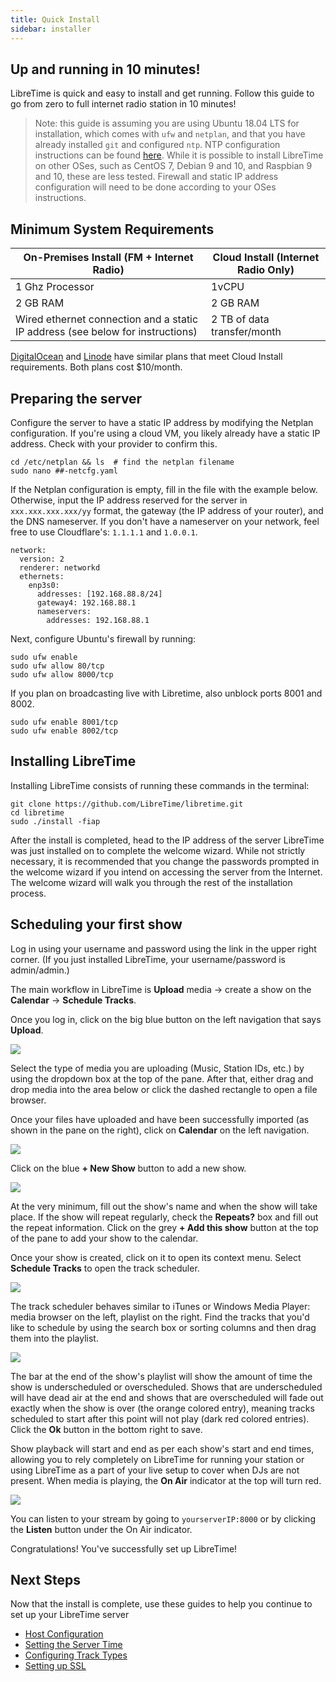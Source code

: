 ```yaml
---
title: Quick Install
sidebar: installer
---
```


Up and running in 10 minutes!
----------------------------

LibreTime is quick and easy to install and get running. Follow this guide to go from zero
to full internet radio station in 10 minutes!

> Note: this guide is assuming you are using Ubuntu 18.04 LTS for installation, which comes with `ufw` and `netplan`,
and that you have already installed `git` and configured `ntp`. NTP configuration instructions can be found [here](setting-the-server-time).
While it is possible to install LibreTime on other OSes, such as CentOS 7, Debian 9 and 10, and Raspbian 9 and 10,
these are less tested. Firewall and static IP address configuration will need to be done according to your OSes instructions.

## Minimum System Requirements

| On-Premises Install  (FM + Internet Radio) | Cloud Install (Internet Radio Only) |
|---------------------|---------------|
| 1 Ghz Processor| 1vCPU |
| 2 GB RAM | 2 GB RAM |
| Wired ethernet connection and a static IP address (see below for instructions) | 2 TB of data transfer/month |

[DigitalOcean](https://www.digitalocean.com/pricing/#Compute) and [Linode](https://www.linode.com/pricing/#row--compute)
 have similar plans that meet Cloud Install requirements. Both plans cost $10/month.

## Preparing the server

Configure the server to have a static IP address by modifying the Netplan configuration.
If you're using a cloud VM, you likely already have a static IP address. Check with your provider to confirm this.

```
cd /etc/netplan && ls  # find the netplan filename
sudo nano ##-netcfg.yaml
```

If the Netplan configuration is empty, fill in the file with the example below. Otherwise,
input the IP address reserved for the server in `xxx.xxx.xxx.xxx/yy` format, the gateway (the IP address
of your router), and the DNS nameserver. If you don't have a nameserver on your network,
feel free to use Cloudflare's: `1.1.1.1` and `1.0.0.1`.

```
network:
  version: 2
  renderer: networkd
  ethernets:
    enp3s0:
      addresses: [192.168.88.8/24]
      gateway4: 192.168.88.1
      nameservers:
        addresses: 192.168.88.1
```

Next, configure Ubuntu's firewall by running:

```
sudo ufw enable
sudo ufw allow 80/tcp
sudo ufw allow 8000/tcp
```

If you plan on broadcasting live with Libretime, also unblock ports 8001 and 8002.

```
sudo ufw enable 8001/tcp
sudo ufw enable 8002/tcp
```

## Installing LibreTime

Installing LibreTime consists of running these commands in the terminal:

```
git clone https://github.com/LibreTime/libretime.git
cd libretime
sudo ./install -fiap
```

After the install is completed, head to the IP address of the server LibreTime was just installed on
to complete the welcome wizard. While not strictly necessary, it is recommended that you change the passwords prompted in the welcome wizard if you intend on accessing the server from the Internet. The welcome wizard will
walk you through the rest of the installation process.

## Scheduling your first show

Log in using your username and password using the link in the upper right corner. (If you just installed
LibreTime, your username/password is admin/admin.)

The main workflow in LibreTime is **Upload** media -> create a show on the **Calendar** -> **Schedule Tracks**.

Once you log in, click on the big blue button on the left navigation that says **Upload**.

![](img/Select_files.png)

Select the type of media you are uploading (Music, Station IDs, etc.) by using the dropdown box
at the top of the pane. After that, either drag and drop media into the area below or click the
dashed rectangle to open a file browser.

Once your files have uploaded and have been successfully imported (as shown in the pane on the right),
click on **Calendar** on the left navigation.

![](img/Screenshot558-Add_Show.png)

Click on the blue **+ New Show** button to add a new show.

![](img/Screenshot560-Show_when.png)

At the very minimum, fill out the show's name and when the show will take place. If the show will repeat regularly,
check the **Repeats?** box and fill out the repeat information. Click on the grey **+ Add this show** button at the top
of the pane to add your show to the calendar.

Once your show is created, click on it to open its context menu. Select **Schedule Tracks** to open the track scheduler.

![](img/Screenshot561-Add_show_content.png)

The track scheduler behaves similar to iTunes or Windows Media Player: media browser on the left, playlist on the right.
Find the tracks that you'd like to schedule by using the search box or sorting columns and then drag them
into the playlist.

![](img/Screenshot562-Drag_show_content.png)

The bar at the end of the show's playlist will show the amount of time the show is underscheduled or overscheduled.
Shows that are underscheduled will have dead air at the end and shows that are overscheduled
will fade out exactly when the show is over (the orange colored entry), meaning tracks scheduled to start
after this point will not play (dark red colored entries). Click the **Ok** button in the bottom right to save.

Show playback will start and end as per each show's start and end times, allowing you to rely completely on
LibreTime for running your station or using LibreTime as a part of your live setup to cover when DJs are not present.
When media is playing, the **On Air** indicator at the top will turn red.

![](img/on-air-status.png)

You can listen to your stream by going to `yourserverIP:8000` or by clicking the **Listen** button under the On Air
indicator.

Congratulations! You've successfully set up LibreTime!

## Next Steps

Now that the install is complete, use these guides to help you continue to set up your LibreTime server

- [Host Configuration](host-configuration)
- [Setting the Server Time](setting-the-server-time)
- [Configuring Track Types](track-types)
- [Setting up SSL](ssl-config)
